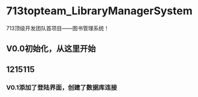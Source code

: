 # 713topteam_LibraryManagerSystem
713顶级开发团队首项目——图书管理系统！

## V0.0初始化，从这里开始
## 1215115
### V0.1添加了登陆界面，创建了数据库连接
